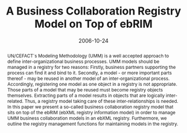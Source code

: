 ---
abstract: 'UN/CEFACT´s Modeling Methodology (UMM) is a well accepted approach to define
  inter-organizational business processes. UMM models should be managed in a registry
  for two reasons: Firstly, business partners supporting the process can find it and
  bind to it. Secondly, a model - or more important parts thereof - may be reused
  in another model of an inter-organizational process. Accordingly, registering one
  model as one object in a registry is not appropriate. Those parts of a model that
  may be reused must become registry objects themselves. Extracting parts of a model
  results in objects that are logically inter-related. Thus, a registry model taking
  care of these inter-relationships is needed. In this paper we present a so-called
  business collaboration registry model that sits on top of the ebRIM (ebXML registry
  information model) in order to manage UMM business collaboration models in an ebXML
  registry. Furthermore, we outline the registry management functions for maintaining
  models in the registry.'
authors:
- Birgit Hofreiter
- Christian Huemer
- Marco Zapletal
date: '2006-10-24'
featured: false
links:
- name: Publik
  url: https://publik.tuwien.ac.at/showentry.php?ID=140531&lang=2
publication: 'Talk: IEEE International Conference on e-Business Engineering (ICEBE''06),
  Shanghai, China; 10-24-2006 - 10-26-2006; in: "Proceedings of the IEEE International
  Conference on e-Business Engineering (ICEBE''06)", IEEE Computer Society, (2006),
  392 - 400'
publication_types:
- '1'
publishDate: '2006-10-24'
title: A Business Collaboration Registry Model on Top of ebRIM
url_pdf: ''
---